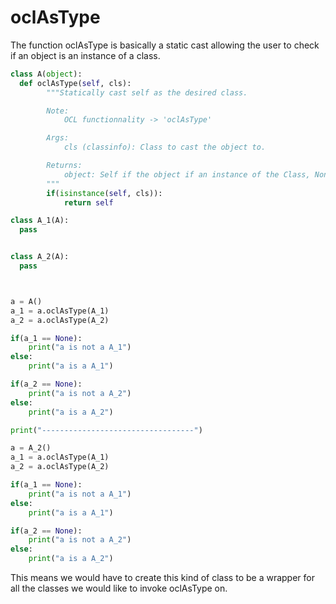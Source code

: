 # oclAsType

The function oclAsType is basically a static cast allowing the user to check if an object is an instance of a class.

```Python
class A(object):
  def oclAsType(self, cls):
        """Statically cast self as the desired class.

        Note:
            OCL functionnality -> 'oclAsType'

        Args:
            cls (classinfo): Class to cast the object to.

        Returns:
            object: Self if the object if an instance of the Class, None otherwise.
        """
        if(isinstance(self, cls)):
            return self

class A_1(A):
  pass


class A_2(A):
  pass



a = A()
a_1 = a.oclAsType(A_1)
a_2 = a.oclAsType(A_2)

if(a_1 == None):
    print("a is not a A_1")
else:
    print("a is a A_1")

if(a_2 == None):
    print("a is not a A_2")
else:
    print("a is a A_2")

print("----------------------------------")

a = A_2()
a_1 = a.oclAsType(A_1)
a_2 = a.oclAsType(A_2)

if(a_1 == None):
    print("a is not a A_1")
else:
    print("a is a A_1")

if(a_2 == None):
    print("a is not a A_2")
else:
    print("a is a A_2")
```

This means we would have to create this kind of class to be a wrapper for all the classes we would like to invoke oclAsType on.
